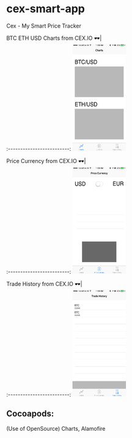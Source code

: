 # cex-smart-app
Cex - My Smart Price Tracker

BTC ETH USD Charts from CEX.IO 🕶|  
:-------------------------:
<img src="https://github.com/AshishKapoor/cex-smart-app/blob/master/screenshots/charts.PNG" alt="Drawing" width="140" height="280"/>  

Price Currency from CEX.IO 🕶|  
:-------------------------:
<img src="https://github.com/AshishKapoor/cex-smart-app/blob/master/screenshots/price_currency.PNG" alt="Drawing" width="140" height="280"/>  

Trade History from CEX.IO 🕶|  
:-------------------------:
<img src="https://github.com/AshishKapoor/cex-smart-app/blob/master/screenshots/trade_history.PNG" alt="Drawing" width="140" height="280"/>  

## Cocoapods: 
(Use of OpenSource)
Charts,
Alamofire
